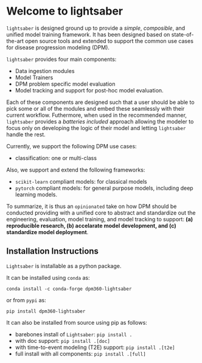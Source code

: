 # Welcome to lightsaber

<!-- For full documentation visit [mkdocs.org](https://www.mkdocs.org). -->

`lightsaber` is designed ground up to provide a _simple_, _composible_, and unified
model training framework. It has been designed based on state-of-the-art open source
tools and extended to support the common use cases for disease progression modeling (DPM). 

`lightsaber` provides four main components:

* Data ingestion modules
* Model Trainers
* DPM problem specific model evaluation
* Model tracking and support for post-hoc model evaluation.

Each of these components are designed such that a user should be able to pick some
or all of the modules and embed these seamlessly with their current workflow. 
Futhermore, when used in the recommended manner, `lightsaber` provides a _batteries included_
approach allowing the modeler to focus only on developing the logic of their model and
letting `lightsaber` handle the rest.

Currently, we support the following DPM use cases:

* classification: one or multi-class

Also, we support and extend the following frameworks:

* `scikit-learn` compliant models: for classical models
* `pytorch` compliant models: for general purpose models, including deep learning models.


To summarize, it is thus an `opinionated` take on how DPM should be conducted providing with a 
unified core to abstract and standardize out the engineering, evaluation, model training, and model tracking
to support: **(a) reproducible research, (b) accelarate model development, and (c) standardize model deployment**.

## Installation Instructions

`Lightsaber` is installable as a python package.  

It can be installed using `conda` as:
```
conda install -c conda-forge dpm360-lightsaber
```
 or from `pypi` as:
```
pip install dpm360-lightsaber
```
It can also be installed from source using pip as follows:
* barebones install of `Lightsaber`: `pip install .` 
* with doc support: `pip install .[doc]`
* with time-to-event modeling (T2E) support: `pip install .[t2e]`
* full install with all components: `pip install .[full]`


